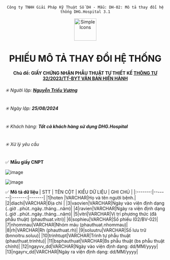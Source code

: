 <div align="center">

`Công ty TNHH Giải Pháp Kỹ Thuật Số DH - Mẫu: DH-02: Mô tả thay đổi hệ thống DHG.Hospital 3.1`

</div>

<div align="center">
  <img src="https://raw.githubusercontent.com/dh-hos/dhg.hospitalprinter/main/Deploy_Tools/Logo.ico" alt="Simple Icons" width=70>
  <h1>PHIẾU MÔ TẢ THAY ĐỔI HỆ THỐNG</h1>  
</div>
<div align="center">

#### Chủ đề: GIẤY CHỨNG NHẬN PHẪU THUẬT TỰ THIẾT KẾ [THÔNG TƯ 32/2023/TT-BYT VĂN BẢN HIỆN HÀNH](https://gofile.me/78TQg/1OBGlzHz8)

</div>

###### :eight_spoked_asterisk: Người lập: [**Nguyễn Triều Vương**](https://github.com/vuongdh)

###### :eight_spoked_asterisk: Ngày lập: **25/08/2024**

###### :eight_spoked_asterisk: Khách hàng: **Tất cả khách hàng sử dụng DHG.Hospital**

###### :eight_spoked_asterisk: Xử lý yêu cầu

:white_check_mark: **Mẫu giấy CNPT**

![image](https://github.com/user-attachments/assets/4e349cba-50aa-44e5-9f1f-c531953aae6f)

![image](https://github.com/user-attachments/assets/c3f1cd14-e891-47b4-838b-9fb0ca35734b)

:white_check_mark: **Mô tả dữ liệu**
| STT | TÊN CỘT | KIỂU DỮ LIỆU | GHI CHÚ |
|:-------:|-------|:-------:|-------|
|1|hoten |VARCHAR|Họ và tên người bệnh.|
|2|diachi|VARCHAR|Địa chỉ |
|3|vaovien|VARCHAR|Ngày vào viện định dạng (..giờ ..phút..ngày..tháng...năm)|
|4|ravien|VARCHAR|Ngày ra viện định dạng (..giờ ..phút..ngày..tháng...năm)|
|5|vitri|VARCHAR|Vị trí phương thức (đã phẫu thuật) (phauthuat.vitri)|
|6|sophieu|VARCHAR|Số phiếu (02/BV-02)|
|7|nhommau|VARCHAR|Nhóm máu (phauthuat.nhommau)|
|8|rh|VARCHAR|Rh (phauthuat.rh)|
|9|soluutru|VARCHAR|Số lưu trữ (bnnoitru.soluu)|
|10|trinhtupt|VARCHAR|Trình tự phẫu thuật (phauthuat.trinhtu)|
|11|bsphauthuat|VARCHAR|Bs phẫu thuật (bs phẫu thuật chính)|
|12|ngayvv_dd|VARCHAR|Ngày vào viện định dạng: dd/MM/yyyy|
|13|ngayrv_dd|VARCHAR|Ngày ra viện định dạng: dd/MM/yyyy|

